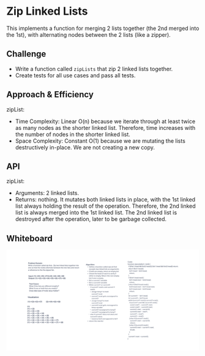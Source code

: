 # Zip Linked Lists

This implements a function for merging 2 lists together (the 2nd merged into the 1st), with alternating nodes between the 2 lists (like a zipper).

## Challenge

- Write a function called `zipLists` that zip 2 linked lists together.
- Create tests for all use cases and pass all tests.

## Approach & Efficiency

zipList:

- Time Complexity: Linear O(n) because we iterate through at least twice as many nodes as the shorter linked list. Therefore, time increases with the number of nodes in the shorter linked list.
- Space Complexity: Constant O(1) because we are mutating the lists destructively in-place. We are not creating a new copy.

## API

zipList:

- Arguments: 2 linked lists.
- Returns: nothing. It mutates both linked lists in place, with the 1st linked list always holding the result of the operation. Therefore, the 2nd linked list is always merged into the 1st linked list. The 2nd linked list is destroyed after the operation, later to be garbage collected.

## Whiteboard

![Linked List Zip Whiteboard](./linked-list-zip.png)
